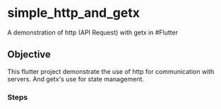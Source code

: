 # simple_http_and_getx

A demonstration of http (API Request) with getx in #Flutter

## Objective

This flutter project demonstrate the use of http for communication with servers. And getx's use for state management.

### Steps
